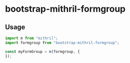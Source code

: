 # bootstrap-mithril-formgroup
## Usage

~~~javascript
import m from "mithril";
import formgroup from "bootstrap-mithril-formgroup";

const myFormGroup = m(formgroup, {
});
~~~